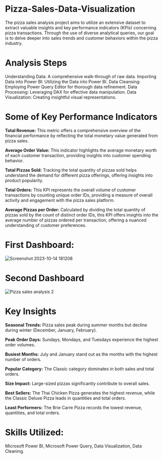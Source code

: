 # Pizza-Sales-Data-Visualization

The pizza sales analysis project aims to utilize an extensive dataset to extract valuable insights and key performance indicators (KPIs) concerning pizza transactions. Through the use of diverse analytical queries, our goal is to delve deeper into sales trends and customer behaviors within the pizza industry.

<h1>Analysis Steps</h1>

Understanding Data: A comprehensive walk-through of raw data.
Importing Data into Power BI: Utilizing the Data into Power BI.
Data Cleansing: Employing Power Query Editor for thorough data refinement.
Data Processing: Leveraging DAX for effective data manipulation.
Data Visualization: Creating insightful visual representations.

<h1>Some of Key Performance Indicators</h1>

**Total Revenue:** This metric offers a comprehensive overview of the financial performance by reflecting the total monetary value generated from pizza sales.

**Average Order Value:** This indicator highlights the average monetary worth of each customer transaction, providing insights into customer spending behavior.

**Total Pizzas Sold:** Tracking the total quantity of pizzas sold helps understand the demand for different pizza offerings, offering insights into product popularity.

**Total Orders:** This KPI represents the overall volume of customer transactions by counting unique order IDs, providing a measure of overall activity and engagement with the pizza sales platform.

**Average Pizzas per Order:** Calculated by dividing the total quantity of pizzas sold by the count of distinct order IDs, this KPI offers insights into the average number of pizzas ordered per transaction, offering a nuanced understanding of customer preferences.


<h1>First Dashboard:</h1>

![Screenshot 2023-10-14 181208](https://github.com/githubPratima/Pizza-Sales-Data-Visualization/assets/98135375/ad484748-af5a-4e2d-8ac5-107af418e051)


<h1>Second Dashboard</h1>

![Pizza sales analysis 2](https://github.com/githubPratima/Pizza-Sales-Data-Visualization/assets/98135375/2d2b672e-55cb-4f1d-b6bd-0c4e579932cb)

<h1>Key Insights</h1>

**Seasonal Trends:** Pizza sales peak during summer months but decline during winter (December, January, February).

**Peak Order Days:** Sundays, Mondays, and Tuesdays experience the highest order volumes.

**Busiest Months:** July and January stand out as the months with the highest number of orders.

**Popular Category:** The Classic category dominates in both sales and total orders.

**Size Impact:** Large-sized pizzas significantly contribute to overall sales.

**Best Sellers:** The Thai Chicken Pizza generates the highest revenue, while the Classic Deluxe Pizza leads in quantities and total orders.

**Least Performers:** The Brie Carre Pizza records the lowest revenue, quantities, and total orders.

<h1>Skills Utilized:</h1> Microsoft Power BI, Microsoft Power Query, Data Visualization, Data Cleaning.
